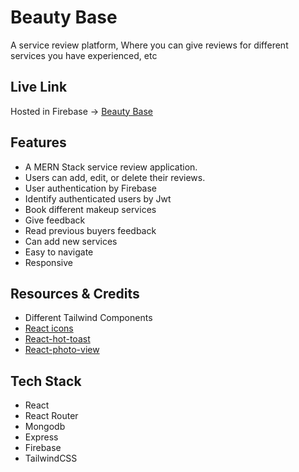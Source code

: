 # Beauty Base

A service review platform, Where you can give reviews for different services you have experienced, etc

## Live Link

Hosted in Firebase -> [Beauty Base](https://beauty-base7.web.app/)

## Features

- A MERN Stack service review application.
- Users can add, edit, or delete their reviews.
- User authentication by Firebase
- Identify authenticated users by Jwt
- Book different makeup services
- Give feedback
- Read previous buyers feedback
- Can add new services
- Easy to navigate
- Responsive

## Resources & Credits

- Different Tailwind Components
- [React icons](https://react-icons.github.io/react-icons/)
- [React-hot-toast](https://react-hot-toast.com/)
- [React-photo-view](https://react-photo-view.vercel.app/en-US)

## Tech Stack

- React
- React Router
- Mongodb
- Express
- Firebase
- TailwindCSS
